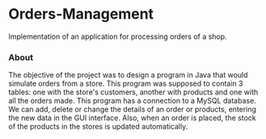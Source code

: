 # Orders-Management
Implementation of an application for processing orders of a shop.

### About 
The objective of the project was to design a program in Java that would simulate orders from a store. This program was supposed to contain 3 tables: one with the store's customers, another with products and one with all the orders made. This program has a connection to a MySQL database.
We can add, delete or change the details of an order or products, entering the new data in the GUI interface. Also, when an order is placed, the stock of the products in the stores is updated automatically.

